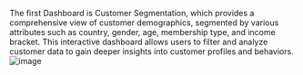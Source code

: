 The first Dashboard is Customer Segmentation, which provides a comprehensive view of customer demographics, segmented by various attributes such as country, gender, age, membership type, and income bracket. This interactive dashboard allows users to filter and analyze customer data to gain deeper insights into customer profiles and behaviors. 
![image](https://github.com/nbran3/Portfolio/assets/106123749/8fb08801-0895-40d4-b346-46dd5dd6d7f9)
